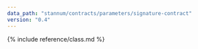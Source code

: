 ```yaml
---
data_path: "stannum/contracts/parameters/signature-contract"
version: "0.4"
---
```


{% include reference/class.md %}
